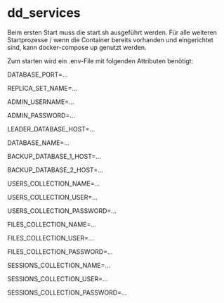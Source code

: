 # dd_services

Beim ersten Start muss die start.sh ausgeführt werden. Für alle weiteren Startprozesse / wenn die Container bereits vorhanden und eingerichtet sind, kann docker-compose up genutzt werden.

Zum starten wird ein .env-File mit folgenden Attributen benötigt:

DATABASE_PORT=...

REPLICA_SET_NAME=...

ADMIN_USERNAME=...

ADMIN_PASSWORD=...

LEADER_DATABASE_HOST=...

DATABASE_NAME=...

BACKUP_DATABASE_1_HOST=...

BACKUP_DATABASE_2_HOST=...

USERS_COLLECTION_NAME=...

USERS_COLLECTION_USER=...

USERS_COLLECTION_PASSWORD=...

FILES_COLLECTION_NAME=...

FILES_COLLECTION_USER=...

FILES_COLLECTION_PASSWORD=...

SESSIONS_COLLECTION_NAME=...

SESSIONS_COLLECTION_USER=...

SESSIONS_COLLECTION_PASSWORD=...
